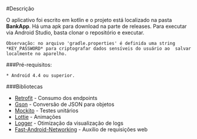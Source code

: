 #Descrição

O aplicativo foi escrito em kotlin e o projeto está localizado na pasta **BankApp**.
Há uma apk para download na parte de releases.
Para executar via Android Studio, basta clonar o repositório e executar.

```
Observação: no arquivo 'gradle.properties' é definida uma string *KEY_PASSWORD* para criptografar dados sensíveis do usuário ao  salvar localmente no aparelho.
```

###Pré-requisitos:
```
* Android 4.4 ou superior.
```

###Bibliotecas
* [Retrofit](https://square.github.io/retrofit/) - Consumo dos endpoints
* [Gson](https://github.com/google/gson/) - Conversão de JSON para objetos
* [Mockito](https://github.com/nhaarman/mockito-kotlin) - Testes unitários
* [Lottie](https://github.com/airbnb/lottie-android) - Animações
* [Logger](https://github.com/orhanobut/logger) - Otimização da visualização de logs
* [Fast-Android-Networking](https://github.com/amitshekhariitbhu/Fast-Android-Networking) - Auxilio de requisições web
